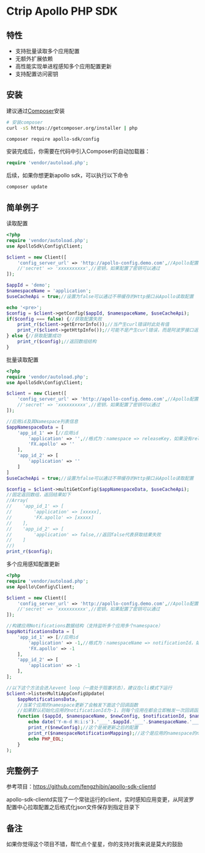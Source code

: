 Ctrip Apollo PHP SDK
=======================
## 特性

- 支持批量读取多个应用配置
- 无额外扩展依赖
- 高性能实现单进程感知多个应用配置更新
- 支持配置访问密钥

## 安装

建议通过[Composer](http://getcomposer.org)安装

```bash
# 安装composer
curl -sS https://getcomposer.org/installer | php
```


```bash
composer require apollo-sdk/config
```

安装完成后，你需要在代码中引入Composer的自动加载器：

```php
require 'vendor/autoload.php';
```

后续，如果你想更新apollo sdk，可以执行以下命令

 ```bash
composer update
 ```


## 简单例子

读取配置

```php
<?php
require 'vendor/autoload.php';
use ApolloSdk\Config\Client;

$client = new Client([
    'config_server_url' => 'http://apollo-config.demo.com',//Apollo配置服务的地址，必须传入这个参数
    //'secret' => 'xxxxxxxxxx',//密钥，如果配置了密钥可以通过
]);

$appId = 'demo';
$namespaceName = 'application';
$useCacheApi = true;//设置为false可以通过不带缓存的Http接口从Apollo读取配置

echo '<pre>';
$config = $client->getConfig($appId, $namespaceName, $useCacheApi);
if($config === false) {//获取配置失败
    print_r($client->getErrorInfo());//当产生curl错误时此处有值
    print_r($client->getHttpInfo());//可能不是产生curl错误，而是阿波罗接口返回的http状态码不是200或304
} else {//获取配置成功
    print_r($config);//返回数组结构
}
```

批量读取配置
```php
<?php
require 'vendor/autoload.php';
use ApolloSdk\Config\Client;

$client = new Client([
    'config_server_url' => 'http://apollo-config.demo.com',//Apollo配置服务的地址，必须传入这个参数
    //'secret' => 'xxxxxxxxxx',//密钥，如果配置了密钥可以通过
]);

//应用id及其Namespace列表信息
$appNamespaceData = [
    'app_id_1' => [//应用id
        'application' => '',//格式为：namespace => releaseKey，如果没有releaseKey，设置为空字符串即可
        'FX.apollo' => ''
    ],
    'app_id_2' => [
        'application' => ''
    ]
]
$useCacheApi = true;//设置为false可以通过不带缓存的Http接口从Apollo读取配置

$config = $client->multiGetConfig($appNamespaceData, $useCacheApi);
//固定返回数组，返回结果如下
//Array(
//    'app_id_1' => [
//        'application' => [xxxxx],
//        'FX.apollo' => [xxxxx]
//    ],
//    'app_id_2' => [
//        'application' => false,//返回false代表获取结果失败
//    ]
//)
print_r($config);
```
多个应用感知配置更新
```php
<?php
require 'vendor/autoload.php';
use Apollo\Config\Client;

$client = new Client([
    'config_server_url' => 'http://apollo-config.demo.com',//Apollo配置服务的地址，必须传入这个参数
    //'secret' => 'xxxxxxxxxx',//密钥，如果配置了密钥可以通过
]);

//构建应用Notifications数据结构（支持监听多个应用多个namespace）
$appNotificationsData = [
    'app_id_1' => [//应用id
        'application' => -1,//格式为：namespaceName => notificationId，如果不知道notificationId，默认为-1即可
        'FX.apollo' => -1
    ],
    'app_id_2' => [
        'application' => -1
    ],
];

//以下这个方法会进入event loop（一直处于阻塞状态），建议在cli模式下运行
$client->listenMultiAppConfigUpdate(
    $appNotificationsData,
    //当某个应用的namespace更新了会触发下面这个回调函数
    //如果默认初始化应用的notificationId为-1，则每个应用在都会立即触发一次回调函数
    function ($appId, $namespaceName, $newConfig, $notificationId, $namespaceNotificationMapping) {
        echo date('Y-m-d H:i:s').'___'.$appId.'___'.$namespaceName.'___'.$notificationId.PHP_EOL;
        print_r($newConfig);//这个是被更新之后的配置
        print_r($namespaceNotificationMapping);//这个是应用的namespace的notification映射列表，1.0.2版本及之后的版本提供了这个参数
        echo PHP_EOL;
    }
);
```

## 完整例子
参考项目：https://github.com/fengzhibin/apollo-sdk-clientd

apollo-sdk-clientd实现了一个常驻运行的client，实时感知应用变更，从阿波罗配置中心拉取配置之后格式化json文件保存到指定目录下

## 备注
如果你觉得这个项目不错，帮忙点个星星，你的支持对我来说是莫大的鼓励



